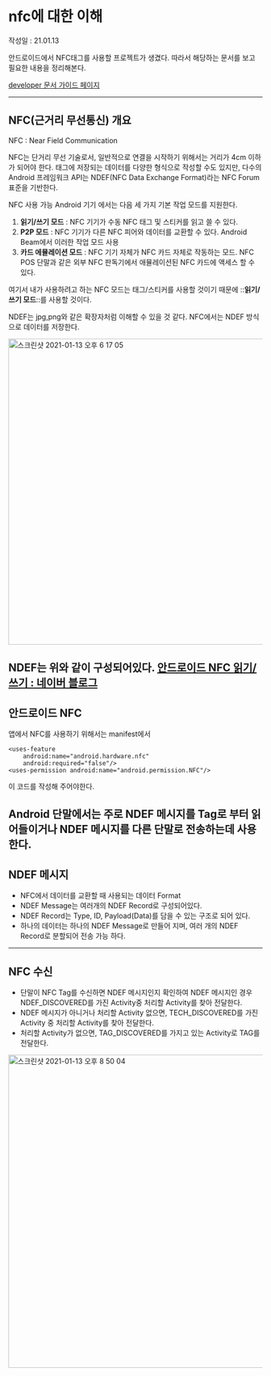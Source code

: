 # nfc에 대한 이해
작성일 : 21.01.13

안드로이드에서 NFC태그를 사용할 프로젝트가 생겼다.
따라서 해당하는 문서를 보고 필요한 내용을 정리해본다.

[developer 문서 가이드 페이지](https://developer.android.com/guide/topics/connectivity/nfc?hl=ko)

---
## NFC(근거리 무선통신) 개요

NFC : Near Field Communication

  NFC는 단거리 무선 기술로서, 일반적으로 연결을 시작하기 위해서는 거리가 4cm 이하가 되어야 한다. 
  태그에 저장되는 데이터를 다양한 형식으로 작성할 수도 있지만, 다수의 Android 프레임워크 API는 NDEF(NFC Data Exchange Format)라는 NFC Forum 표준을 기반한다.

NFC 사용 가능 Android 기기 에서는 다음 세 가지 기본 작업 모드를 지원한다.

1. **읽기/쓰기 모드** : NFC 기기가 수동 NFC 태그 및 스티커를 읽고 쓸 수 있다.
2. **P2P 모드** : NFC 기기가 다른 NFC 피어와 데이터를 교환할 수 있다. Android Beam에서 이러한 작업 모드 사용
3. **카드 에뮬레이션 모드** : NFC 기기 자체가 NFC 카드 자체로 작동하는 모드. NFC POS 단말과 같은 외부 NFC 판독기에서 애뮬레이션된 NFC 카드에 액세스 할 수 있다.


여기서 내가 사용하려고 하는 NFC 모드는 태그/스티커를 사용할 것이기 때문에 ::**읽기/쓰기 모드**::를 사용할 것이다.

NDEF는 jpg,png와 같은 확장자처럼 이해할 수 있을 것 같다. NFC에서는 NDEF 방식으로 데이터를 저장한다.

<img width="606" alt="스크린샷 2021-01-13 오후 6 17 05" src="https://user-images.githubusercontent.com/61059893/119166486-a4a56f00-ba99-11eb-99fb-7fd138dba749.png">

NDEF는 위와 같이 구성되어있다. 
[안드로이드 NFC 읽기/쓰기 : 네이버 블로그](https://m.blog.naver.com/ninace/80211294933)
---
## 안드로이드 NFC
앱에서 NFC를 사용하기 위해서는 manifest에서
```
<uses-feature
    android:name="android.hardware.nfc"
    android:required="false"/> 
<uses-permission android:name="android.permission.NFC"/>
```
이 코드를 작성해 주어야한다. 

Android 단말에서는 주로 NDEF 메시지를 Tag로 부터 읽어들이거나 NDEF 메시지를 다른 단말로 전송하는데 사용한다.
---
## NDEF 메시지
* NFC에서 데이터를 교환할 때 사용되는 데이터 Format
* NDEF Message는 여러개의 NDEF Record로 구성되어있다.
* NDEF Record는 Type, ID, Payload(Data)를 담을 수 있는 구조로 되어 있다.
* 하나의 데이터는 하나의 NDEF Message로 만들어 지며, 여러 개의 NDEF Record로 분할되어 전송 가능 하다.

---
## NFC 수신
* 단말이 NFC Tag를 수신하면 NDEF 메시지인지 확인하여 NDEF 메시지인 경우 NDEF_DISCOVERED를 가진 Activity중 처리할 Activity를 찾아 전달한다.
* NDEF 메시지가 아니거나 처리할 Activity 없으면, TECH_DISCOVERED를 가진 Activity 중 처리할 Activity를 찾아 전달한다.
* 처리할 Activity가 없으면, TAG_DISCOVERED를 가지고 있는 Activity로 TAG를 전달한다.

<img width="620" alt="스크린샷 2021-01-13 오후 8 50 04" src="https://user-images.githubusercontent.com/61059893/119166526-af600400-ba99-11eb-84d5-f0c9389bd8ea.png">


